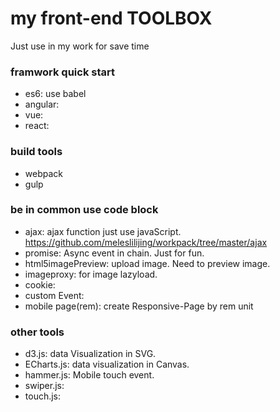 # my front-end TOOLBOX
>
Just use in my work for save time

### framwork quick start
- es6: use babel
- angular:
- vue:
- react:

### build tools
- webpack
- gulp

### be in common use code block
- ajax: ajax function just use javaScript. https://github.com/meleslilijing/workpack/tree/master/ajax
- promise: Async event in chain. Just for fun.
- html5imagePreview: upload image. Need to preview image.
- imageproxy: for image lazyload.
- cookie:
- custom Event: 
- mobile page(rem): create Responsive-Page by rem unit

### other tools
- d3.js: data Visualization in SVG.
- ECharts.js: data visualization in Canvas.
- hammer.js: Mobile touch event.
- swiper.js:
- touch.js:
